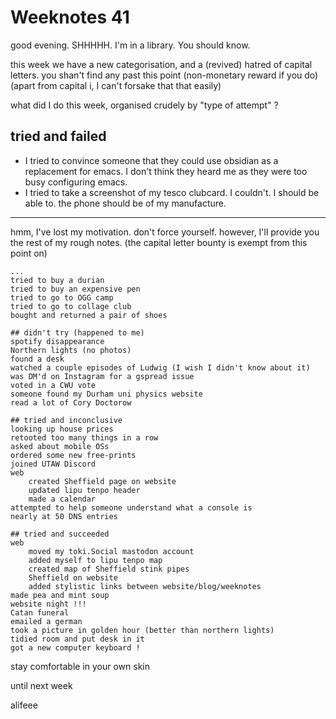 # Weeknotes 41

good evening. SHHHHH. I'm in a library. You should know.

this week we have a new categorisation, and a (revived) hatred of capital letters. you shan't find any past this point (non-monetary reward if you do) (apart from capital i, I can't forsake that that easily)

what did I do this week, organised crudely by "type of attempt" ?

## tried and failed

- I tried to convince someone that they could use obsidian as a replacement for emacs. I don't think they heard me as they were too busy configuring emacs.
- I tried to take a screenshot of my tesco clubcard. I couldn't. I should be able to. the phone should be of my manufacture.

---

hmm, I've lost my motivation. don't force yourself. however, I'll provide you the rest of my rough notes.
(the capital letter bounty is exempt from this point on)

```text
...
tried to buy a durian
tried to buy an expensive pen
tried to go to OGG camp
tried to go to collage club
bought and returned a pair of shoes

## didn't try (happened to me)
spotify disappearance
Northern lights (no photos)
found a desk
watched a couple episodes of Ludwig (I wish I didn't know about it)
was DM'd on Instagram for a gspread issue
voted in a CWU vote
someone found my Durham uni physics website
read a lot of Cory Doctorow

## tried and inconclusive
looking up house prices
retooted too many things in a row
asked about mobile OSs
ordered some new free-prints
joined UTAW Discord
web
    created Sheffield page on website
    updated lipu tenpo header
    made a calendar
attempted to help someone understand what a console is
nearly at 50 DNS entries

## tried and succeeded
web
    moved my toki.Social mastodon account
    added myself to lipu tenpo map
    created map of Sheffield stink pipes
    Sheffield on website
    added stylistic links between website/blog/weeknotes
made pea and mint soup
website night !!!
Catan funeral
emailed a german
took a picture in golden hour (better than northern lights)
tidied room and put desk in it
got a new computer keyboard !
```

stay comfortable in your own skin

until next week

alifeee
